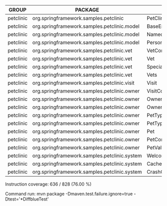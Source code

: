 GROUP | PACKAGE | CLASS | INSTRUCTION_MISSED | INSTRUCTION_COVERED | BRANCH_MISSED | BRANCH_COVERED | LINE_MISSED | LINE_COVERED | COMPLEXITY_MISSED | COMPLEXITY_COVERED | METHOD_MISSED | METHOD_COVERED
--- | --- | --- | --- | --- | --- | --- | --- | --- | --- | --- | --- | ---
petclinic | org.springframework.samples.petclinic | PetClinicApplication | 8 | 0 | 0 | 0 | 3 | 0 | 2 | 0 | 2 | 0
petclinic | org.springframework.samples.petclinic.model | BaseEntity | 0 | 17 | 0 | 2 | 0 | 5 | 0 | 5 | 0 | 4
petclinic | org.springframework.samples.petclinic.model | NamedEntity | 0 | 13 | 0 | 0 | 0 | 5 | 0 | 4 | 0 | 4
petclinic | org.springframework.samples.petclinic.model | Person | 0 | 17 | 0 | 0 | 0 | 7 | 0 | 5 | 0 | 5
petclinic | org.springframework.samples.petclinic.vet | VetController | 0 | 37 | 0 | 0 | 0 | 10 | 0 | 3 | 0 | 3
petclinic | org.springframework.samples.petclinic.vet | Vet | 0 | 45 | 1 | 1 | 0 | 12 | 1 | 6 | 0 | 6
petclinic | org.springframework.samples.petclinic.vet | Specialty | 0 | 3 | 0 | 0 | 0 | 1 | 0 | 1 | 0 | 1
petclinic | org.springframework.samples.petclinic.vet | Vets | 0 | 14 | 0 | 2 | 0 | 4 | 0 | 3 | 0 | 2
petclinic | org.springframework.samples.petclinic.visit | Visit | 0 | 27 | 0 | 0 | 0 | 12 | 0 | 7 | 0 | 7
petclinic | org.springframework.samples.petclinic.owner | VisitController | 6 | 45 | 1 | 1 | 2 | 14 | 1 | 5 | 0 | 5
petclinic | org.springframework.samples.petclinic.owner | Owner | 22 | 119 | 8 | 4 | 6 | 31 | 5 | 15 | 0 | 14
petclinic | org.springframework.samples.petclinic.owner | OwnerController | 64 | 80 | 6 | 4 | 14 | 22 | 6 | 8 | 1 | 8
petclinic | org.springframework.samples.petclinic.owner | PetType | 0 | 3 | 0 | 0 | 0 | 1 | 0 | 1 | 0 | 1
petclinic | org.springframework.samples.petclinic.owner | PetTypeFormatter | 14 | 30 | 2 | 2 | 2 | 8 | 2 | 3 | 0 | 3
petclinic | org.springframework.samples.petclinic.owner | Pet | 5 | 66 | 1 | 1 | 1 | 21 | 1 | 11 | 0 | 11
petclinic | org.springframework.samples.petclinic.owner | PetController | 28 | 92 | 6 | 4 | 6 | 26 | 5 | 9 | 0 | 9
petclinic | org.springframework.samples.petclinic.owner | PetValidator | 18 | 23 | 5 | 3 | 3 | 8 | 4 | 3 | 0 | 3
petclinic | org.springframework.samples.petclinic.system | WelcomeController | 0 | 5 | 0 | 0 | 0 | 2 | 0 | 2 | 0 | 2
petclinic | org.springframework.samples.petclinic.system | CacheConfiguration | 19 | 0 | 0 | 0 | 5 | 0 | 4 | 0 | 4 | 0
petclinic | org.springframework.samples.petclinic.system | CrashController | 8 | 0 | 0 | 0 | 2 | 0 | 2 | 0 | 2 | 0

Instruction coverage: 636 / 828 (76.00 %)

Command run: mvn package -Dmaven.test.failure.ignore=true -Dtest='*DiffblueTest'
